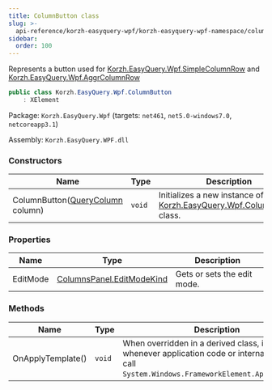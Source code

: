 ```yaml
---
title: ColumnButton class
slug: >-
  api-reference/korzh-easyquery-wpf/korzh-easyquery-wpf-namespace/columnbutton-class
sidebar:
  order: 100
---
```


Represents a button used for [Korzh.EasyQuery.Wpf.SimpleColumnRow](///////////////easyquery/docs/api-reference/korzh-easyquery-wpf/korzh-easyquery-wpf-namespace/simplecolumnrow-class) and [Korzh.EasyQuery.Wpf.AggrColumnRow](///////////////easyquery/docs/api-reference/korzh-easyquery-wpf/korzh-easyquery-wpf-namespace/aggrcolumnrow-class)
```csharp
public class Korzh.EasyQuery.Wpf.ColumnButton
    : XElement

```
Package: `Korzh.EasyQuery.Wpf` (targets: `net461`, `net5.0-windows7.0`, `netcoreapp3.1`)

Assembly: `Korzh.EasyQuery.WPF.dll`

### Constructors

| Name | Type | Description | 
| --- | --- | --- | 
| ColumnButton([QueryColumn](///////////////easyquery/docs/api-reference/korzh-easyquery/korzh-easyquery-namespace/querycolumn-class) column) | `void` | Initializes a new instance of the [Korzh.EasyQuery.Wpf.ColumnButton](///////////////easyquery/docs/api-reference/korzh-easyquery-wpf/korzh-easyquery-wpf-namespace/columnbutton-class) class. | 


### Properties

| Name | Type | Description | 
| --- | --- | --- | 
| EditMode | [ColumnsPanel.EditModeKind](///////////////easyquery/docs/api-reference/korzh-easyquery-wpf/korzh-easyquery-wpf-namespace/columnspanel-editmodekind-enum) | Gets or sets the edit mode. | 


### Methods

| Name | Type | Description | 
| --- | --- | --- | 
| OnApplyTemplate() | `void` | When overridden in a derived class, is invoked whenever application code or internal processes call `System.Windows.FrameworkElement.ApplyTemplate`. |
